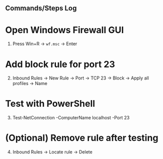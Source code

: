 ## Commands/Steps Log

# Open Windows Firewall GUI
1. Press Win+R → `wf.msc` → Enter

# Add block rule for port 23
2. Inbound Rules → New Rule → Port → TCP 23 → Block → Apply all profiles → Name

# Test with PowerShell
3. Test-NetConnection -ComputerName localhost -Port 23

# (Optional) Remove rule after testing
4. Inbound Rules → Locate rule → Delete
